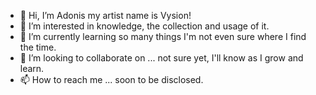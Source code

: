 - 👋 Hi, I’m Adonis my artist name is Vysion!
- 👀 I’m interested in knowledge, the collection and usage of it.
- 🌱 I’m currently learning so many things I'm not even sure where I find the time.
- 💞️ I’m looking to collaborate on ... not sure yet, I'll know as I grow and learn.
- 📫 How to reach me ... soon to be disclosed.

<!---
Alwagner6/Alwagner6 is a ✨ special ✨ repository because its `README.md` (this file) appears on your GitHub profile.
You can click the Preview link to take a look at your changes.
--->
